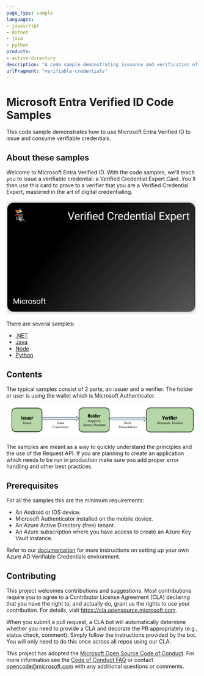 ```yaml
---
page_type: sample
languages:
- javascript
- dotnet
- java
- python
products:
- active-directory
description: "A code sample demonstrating issuance and verification of verifiable credentials."
urlFragment: "verifiable-credentials"
---
```


# Microsoft Entra Verified ID Code Samples

This code sample demonstrates how to use Microsoft Entra Verified ID to issue and consume verifiable credentials.

## About these samples

Welcome to Microsoft Entra Verified ID. With the code samples, we'll teach you to issue a verifiable credential: a Verified Credential Expert Card. You'll then use this card to prove to a verifier that you are a Verified Credential Expert, mastered in the art of digital credentialing.

![Screenshot of a verifiable ninja card](./ReadmeFiles/verifiedcredentialexpert-card.png)

There are several samples:
- [.NET](https://github.com/Azure-Samples/active-directory-verifiable-credentials-dotnet)
- [Java](https://github.com/Azure-Samples/active-directory-verifiable-credentials-java)
- [Node](https://github.com/Azure-Samples/active-directory-verifiable-credentials-node)
- [Python](https://github.com/Azure-Samples/active-directory-verifiable-credentials-python)

## Contents

The typical samples consist of 2 parts, an issuer and a verifier. The holder or user is using the wallet which is Microsoft Authenticator.

![diagram of an issuer and a verifier](./ReadmeFiles/issuer-verifier.png)

The samples are meant as a way to quickly understand the principles and the use of the Request API. If you are planning to create an application which needs to be run in production make sure you add proper error handling and other best practices.

## Prerequisites

For all the samples this are the minimum requirements:

- An Android or IOS device.
- Microsoft Authenticator installed on the mobile device.
- An Azure Active Directory (free) tenant.
- An Azure subscription where you have access to create an Azure Key Vault instance.

Refer to our [documentation](https://aka.ms/didfordevs) for more instructions on setting up your own Azure AD Verifiable Credentials environment.

## Contributing

This project welcomes contributions and suggestions.  Most contributions require you to agree to a
Contributor License Agreement (CLA) declaring that you have the right to, and actually do, grant us
the rights to use your contribution. For details, visit https://cla.opensource.microsoft.com.

When you submit a pull request, a CLA bot will automatically determine whether you need to provide
a CLA and decorate the PR appropriately (e.g., status check, comment). Simply follow the instructions
provided by the bot. You will only need to do this once across all repos using our CLA.

This project has adopted the [Microsoft Open Source Code of Conduct](https://opensource.microsoft.com/codeofconduct/).
For more information see the [Code of Conduct FAQ](https://opensource.microsoft.com/codeofconduct/faq/) or
contact [opencode@microsoft.com](mailto:opencode@microsoft.com) with any additional questions or comments.
